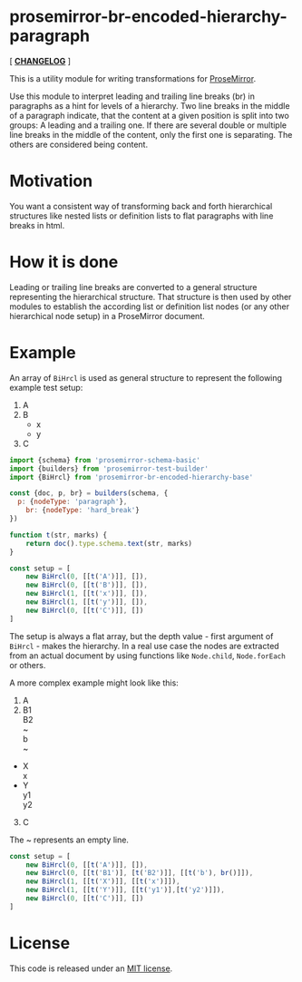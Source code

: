# prosemirror-br-encoded-hierarchy-paragraph

[ [**CHANGELOG**](https://github.com/thomasgafner/prosemirror-br-encoded-hierarchy-base/blob/master/CHANGELOG.md) ]

This is a utility module for writing transformations for [ProseMirror](https://prosemirror.net).

Use this module to interpret leading and trailing line breaks (br) in paragraphs as a hint for levels of a hierarchy.
Two line breaks in the middle of a paragraph indicate, that the content at a given position is split into two groups: A leading and a trailing one. If there are several double or multiple line breaks in the middle of the content, only the first one is separating. The others are considered being content.

# Motivation

You want a consistent way of transforming back and forth hierarchical structures like nested lists or definition lists to flat paragraphs with line breaks in html.

# How it is done

Leading or trailing line breaks are converted to a general structure representing the hierarchical structure. That structure is then used by other modules to establish the according list or definition list nodes (or any other hierarchical node setup) in a ProseMirror document.

# Example

An array of `BiHrcl` is used as general structure to represent the following example test setup:
1. A
2. B
   * x
   * y
3. C

```javascript
import {schema} from 'prosemirror-schema-basic'
import {builders} from 'prosemirror-test-builder'
import {BiHrcl} from 'prosemirror-br-encoded-hierarchy-base'

const {doc, p, br} = builders(schema, {
  p: {nodeType: 'paragraph'},
	br: {nodeType: 'hard_break'}
})

function t(str, marks) {
	return doc().type.schema.text(str, marks)
}

const setup = [
	new BiHrcl(0, [[t('A')]], []),
	new BiHrcl(0, [[t('B')]], []),
	new BiHrcl(1, [[t('x')]], []),
	new BiHrcl(1, [[t('y')]], []),
	new BiHrcl(0, [[t('C')]], [])
]

```
The setup is always a flat array, but the depth value - first argument of `BiHrcl` - makes the hierarchy.
In a real use case the nodes are extracted from an actual document by using functions like `Node.child`, `Node.forEach` or others.

A more complex example might look like this:
1. A
2. B1  
B2  
~  
b  
~
  * X  
x
  * Y  
y1  
y2
3. C

The ~ represents an empty line.

```javascript
const setup = [
	new BiHrcl(0, [[t('A')]], []),
	new BiHrcl(0, [[t('B1')], [t('B2')]], [[t('b'), br()]]),
	new BiHrcl(1, [[t('X')]], [[t('x')]]),
	new BiHrcl(1, [[t('Y')]], [[t('y1')],[t('y2')]]),
	new BiHrcl(0, [[t('C')]], [])
]
```

# License

This code is released under an
[MIT license](https://github.com/thomasgafner/prosemirror-br-encoded-hierarchy-base/tree/master/LICENSE).
